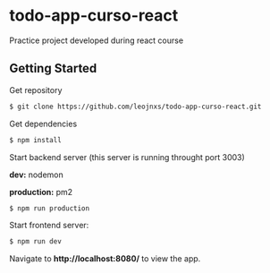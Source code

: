# todo-app-curso-react
Practice project developed during react course

## Getting Started

Get repository

```sh
$ git clone https://github.com/leojnxs/todo-app-curso-react.git
```

Get dependencies

```sh
$ npm install
```

Start backend server (this server is running throught port 3003)

**dev:** nodemon

**production:** pm2

```sh
$ npm run production
```

Start frontend server:

```sh
$ npm run dev
```

Navigate to **http://localhost:8080/** to view the app.
